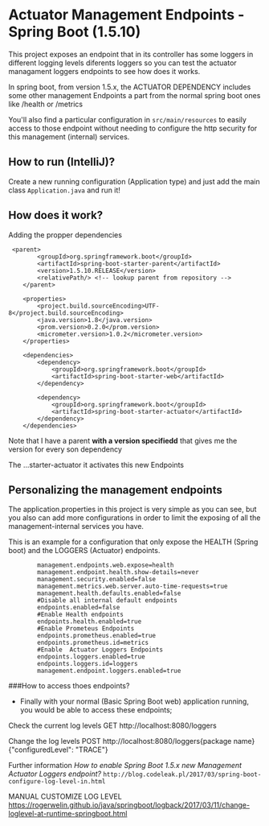 # Actuator Management Endpoints - Spring Boot (1.5.10)
   This project exposes an endpoint that in its controller has some loggers in different logging levels diferents loggers so you can test the actuator managament loggers endpoints to see how does it works.

   In spring boot, from version 1.5.x, the ACTUATOR DEPENDENCY includes some other management Endpoints
a part from the normal spring boot ones like /health or /metrics

You'll also find a particular configuration in ```src/main/resources``` to easily access to those endpoint without needing to configure the http security for this management (internal) services.

## How to run (IntelliJ)?

Create a new running configuration (Application type) and just add the main class `Application.java` and run it!

## How does it work?
   Adding the propper dependencies
```
 <parent>
        <groupId>org.springframework.boot</groupId>
        <artifactId>spring-boot-starter-parent</artifactId>
        <version>1.5.10.RELEASE</version>
        <relativePath/> <!-- lookup parent from repository -->
    </parent>

    <properties>
        <project.build.sourceEncoding>UTF-8</project.build.sourceEncoding>
        <java.version>1.8</java.version>
        <prom.version>0.2.0</prom.version>
        <micrometer.version>1.0.2</micrometer.version>
    </properties>

    <dependencies>
        <dependency>
            <groupId>org.springframework.boot</groupId>
            <artifactId>spring-boot-starter-web</artifactId>
        </dependency>

        <dependency>
            <groupId>org.springframework.boot</groupId>
            <artifactId>spring-boot-starter-actuator</artifactId>
        </dependency>
    </dependencies>
```
Note that I have a parent **with a version specifiedd** that gives me the version for every son dependency

The ...starter-actuator it activates this new Endpoints


## Personalizing the management endpoints
   The application.properties in this project is very simple as you can see, but you also can add more configurations in order to limit the exposing of all the management-internal services you have.

This is an example for a configuration that only expose the HEALTH (Spring boot) and the LOGGERS (Actuator) endpoints.
```
        management.endpoints.web.expose=health
        management.endpoint.health.show-details=never
        management.security.enabled=false
        management.metrics.web.server.auto-time-requests=true
        management.health.defaults.enabled=false
        #Disable all internal default endpoints
        endpoints.enabled=false
        #Enable Health endpoints
        endpoints.health.enabled=true
        #Enable Prometeus Endpoints
        endpoints.prometheus.enabled=true
        endpoints.prometheus.id=metrics
        #Enable  Actuator Loggers Endpoints
        endpoints.loggers.enabled=true
        endpoints.loggers.id=loggers
        management.endpoint.loggers.enabled=true
```

###How to access thoes endpoints?
- Finally with your normal (Basic Spring Boot web) application running, you would be able
to access these endpoints;

Check the current log levels
    GET
    http://localhost:8080/loggers

Change the log levels
    POST
    http://localhost:8080/loggers{package name}
    {"configuredLevel": "TRACE"}


Further information
*How to enable Spring Boot 1.5.x new Management Actuator Loggers endpoint?*
`http://blog.codeleak.pl/2017/03/spring-boot-configure-log-level-in.html`



MANUAL CUSTOMIZE LOG LEVEL
https://rogerwelin.github.io/java/springboot/logback/2017/03/11/change-loglevel-at-runtime-springboot.html
